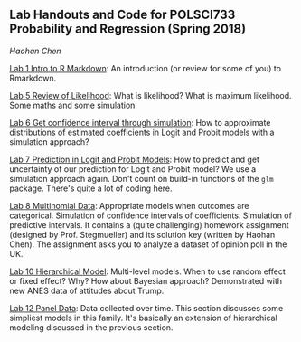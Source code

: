 ## Lab Handouts and Code for POLSCI733 Probability and Regression (Spring 2018)

*Haohan Chen*

[Lab 1 Intro to R Markdown](../../tree/master/01-Intro-to-Rmarkdown): An introduction (or review for some of you) to Rmarkdown.

[Lab 5 Review of Likelihood](../../tree/master/05-Review-Likelihood): What is likelihood? What is maximum likelihood. Some maths and some simulation.

[Lab 6 Get confidence interval through simulation](../../tree/master/06-Simulateion-OLS-Logit-Probit): How to approximate distributions of estimated coefficients in Logit and Probit models with a simulation approach?

[Lab 7 Prediction in Logit and Probit Models](../../tree/master/07-Predict-Logit-Visualize): How to predict and get uncertainty of our prediction for Logit and Probit model? We use a simulation approach again. Don't count on build-in functions of the `glm` package. There's quite a lot of coding here.

[Lab 8 Multinomial Data](../../tree/master/08-Multinomial-Data): Appropriate models when outcomes are categorical. Simulation of confidence intervals of coefficients. Simulation of predictive intervals. It contains a (quite challenging) homework assignment (designed by Prof. Stegmueller) and its solution key (written by Haohan Chen). The assignment asks you to analyze a dataset of opinion poll in the UK.

[Lab 10 Hierarchical Model](../../tree/master/10-Hierarchical-Model): Multi-level models. When to use random effect or fixed effect? Why? How about Bayesian approach? Demonstrated with new ANES data of attitudes about Trump.

[Lab 12 Panel Data](../../tree/master/12-Panel-Data): Data collected over time. This section discusses some simpliest models in this family. It's basically an extension of hierarchical modeling discussed in the previous section.
